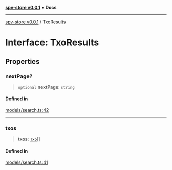 [**spv-store v0.0.1**](../README.md) • **Docs**

***

[spv-store v0.0.1](../globals.md) / TxoResults

# Interface: TxoResults

## Properties

### nextPage?

> `optional` **nextPage**: `string`

#### Defined in

[models/search.ts:42](https://github.com/shruggr/ts-casemod-spv/blob/eb07ea1ffa104a076983597e54d842fffa22bae3/src/models/search.ts#L42)

***

### txos

> **txos**: [`Txo`](../classes/Txo.md)[]

#### Defined in

[models/search.ts:41](https://github.com/shruggr/ts-casemod-spv/blob/eb07ea1ffa104a076983597e54d842fffa22bae3/src/models/search.ts#L41)
